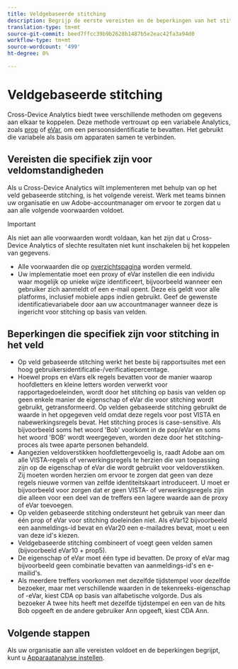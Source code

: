 ```yaml
---
title: Veldgebaseerde stitching
description: Begrijp de eerste vereisten en de beperkingen van het stitching van gegevens gebruikend op gebied-gebaseerde stitching.
translation-type: tm+mt
source-git-commit: beed7ffcc39b9b2628b1487b5e2eac42fa3a94d0
workflow-type: tm+mt
source-wordcount: '499'
ht-degree: 0%

---
```



# Veldgebaseerde stitching

Cross-Device Analytics biedt twee verschillende methoden om gegevens aan elkaar te koppelen. Deze methode vertrouwt op een variabele Analytics, zoals [prop](/help/implement/vars/page-vars/prop.md) of [eVar](/help/implement/vars/page-vars/evar.md), om een persoonsidentificatie te bevatten. Het gebruikt die variabele als basis om apparaten samen te verbinden.

## Vereisten die specifiek zijn voor veldomstandigheden

Als u Cross-Device Analytics wilt implementeren met behulp van op het veld gebaseerde stitching, is het volgende vereist. Werk met teams binnen uw organisatie en uw Adobe-accountmanager om ervoor te zorgen dat u aan alle volgende voorwaarden voldoet.

>[!IMPORTANT]
>
>Als niet aan alle voorwaarden wordt voldaan, kan het zijn dat u Cross-Device Analytics of slechte resultaten niet kunt inschakelen bij het koppelen van gegevens.

* Alle voorwaarden die op [overzichtspagina](overview.md) worden vermeld.
* Uw implementatie moet een proxy of eVar instellen die een individu waar mogelijk op unieke wijze identificeert, bijvoorbeeld wanneer een gebruiker zich aanmeldt of een e-mail opent. Deze eis geldt voor alle platforms, inclusief mobiele apps indien gebruikt. Geef de gewenste identificatievariabele door aan uw accountmanager wanneer deze is ingericht voor stitching op basis van velden.

## Beperkingen die specifiek zijn voor stitching in het veld

* Op veld gebaseerde stitching werkt het beste bij rapportsuites met een hoog gebruikersidentificatie-/verificatiepercentage.
* Hoewel props en eVars elk regels bevatten voor de manier waarop hoofdletters en kleine letters worden verwerkt voor rapportagedoeleinden, wordt door het stitching op basis van velden op geen enkele manier de eigenschap of eVar die voor stitching wordt gebruikt, getransformeerd. Op velden gebaseerde stitching gebruikt de waarde in het opgegeven veld omdat deze regels voor post VISTA en nabewerkingsregels bevat. Het stitching proces is case-sensitive. Als bijvoorbeeld soms het woord &#39;Bob&#39; voorkomt in de pop/eVar en soms het woord &#39;BOB&#39; wordt weergegeven, worden deze door het stitching-proces als twee aparte personen behandeld.
* Aangezien veldoverstikken hoofdlettergevoelig is, raadt Adobe aan om alle VISTA-regels of verwerkingsregels te herzien die van toepassing zijn op de eigenschap of eVar die wordt gebruikt voor veldoverstikken. Zij moeten worden herzien om ervoor te zorgen dat geen van deze regels nieuwe vormen van zelfde identiteitskaart introduceert. U moet er bijvoorbeeld voor zorgen dat er geen VISTA- of verwerkingsregels zijn die alleen voor een deel van de treffers een lagere waarde aan de proxy of eVar toevoegen.
* Op velden gebaseerde stitching ondersteunt het gebruik van meer dan één prop of eVar voor stitching doeleinden niet. Als eVar12 bijvoorbeeld een aanmeldings-id bevat en eVar20 een e-mailadres bevat, moet u een van deze id&#39;s kiezen.
* Veldgebaseerde stitching combineert of voegt geen velden samen (bijvoorbeeld eVar10 + prop5).
* De eigenschap of eVar moet één type id bevatten. De proxy of eVar mag bijvoorbeeld geen combinatie bevatten van aanmeldings-id&#39;s en e-mailid&#39;s.
* Als meerdere treffers voorkomen met dezelfde tijdstempel voor dezelfde bezoeker, maar met verschillende waarden in de tekenreeks-eigenschap of -eVar, kiest CDA op basis van alfabetische volgorde. Dus als bezoeker A twee hits heeft met dezelfde tijdstempel en een van de hits Bob opgeeft en de andere gebruiker Ann opgeeft, kiest CDA Ann.


## Volgende stappen

Als uw organisatie aan alle vereisten voldoet en de beperkingen begrijpt, kunt u [Apparaatanalyse instellen](setup.md).
